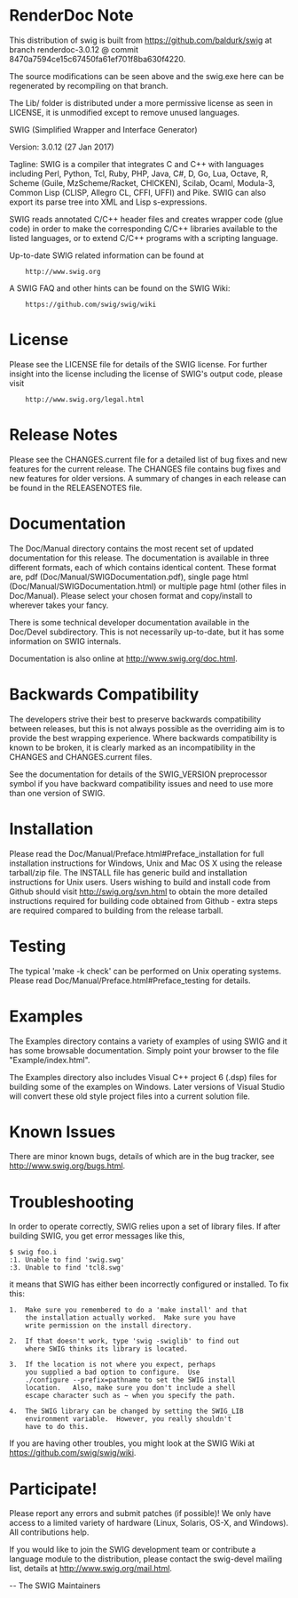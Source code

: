 RenderDoc Note
==============

This distribution of swig is built from
https://github.com/baldurk/swig at branch renderdoc-3.0.12 @ commit
8470a7594ce15c67450fa61ef701f8ba630f4220.

The source modifications can be seen above and the swig.exe here can
be regenerated by recompiling on that branch.

The Lib/ folder is distributed under a more permissive license as
seen in LICENSE, it is unmodified except to remove unused languages.



SWIG (Simplified Wrapper and Interface Generator)

Version: 3.0.12 (27 Jan 2017)

Tagline: SWIG is a compiler that integrates C and C++ with languages
         including Perl, Python, Tcl, Ruby, PHP, Java, C#, D, Go, Lua,
         Octave, R, Scheme (Guile, MzScheme/Racket, CHICKEN), Scilab,
         Ocaml, Modula-3, Common Lisp (CLISP, Allegro CL, CFFI, UFFI)
         and Pike. SWIG can also export its parse tree into XML and
         Lisp s-expressions.

SWIG reads annotated C/C++ header files and creates wrapper code (glue
code) in order to make the corresponding C/C++ libraries available to
the listed languages, or to extend C/C++ programs with a scripting
language.

Up-to-date SWIG related information can be found at

        http://www.swig.org

A SWIG FAQ and other hints can be found on the SWIG Wiki:

        https://github.com/swig/swig/wiki

License
=======
Please see the LICENSE file for details of the SWIG license. For
further insight into the license including the license of SWIG's
output code, please visit

        http://www.swig.org/legal.html

Release Notes
=============
Please see the CHANGES.current file for a detailed list of bug fixes and
new features for the current release. The CHANGES file contains bug fixes
and new features for older versions. A summary of changes in each release
can be found in the RELEASENOTES file.

Documentation
=============
The Doc/Manual directory contains the most recent set of updated
documentation for this release. The documentation is available in
three different formats, each of which contains identical content.
These format are, pdf (Doc/Manual/SWIGDocumentation.pdf), single
page html (Doc/Manual/SWIGDocumentation.html) or multiple page html
(other files in Doc/Manual). Please select your chosen format and
copy/install to wherever takes your fancy.

There is some technical developer documentation available in the
Doc/Devel subdirectory.  This is not necessarily up-to-date, but it
has some information on SWIG internals.

Documentation is also online at http://www.swig.org/doc.html.

Backwards Compatibility
=======================
The developers strive their best to preserve backwards compatibility
between releases, but this is not always possible as the overriding
aim is to provide the best wrapping experience. Where backwards
compatibility is known to be broken, it is clearly marked as an
incompatibility in the CHANGES and CHANGES.current files.

See the documentation for details of the SWIG_VERSION preprocessor
symbol if you have backward compatibility issues and need to use more
than one version of SWIG.

Installation
============
Please read the Doc/Manual/Preface.html#Preface_installation for
full installation instructions for Windows, Unix and Mac OS X
using the release tarball/zip file. The INSTALL file has generic
build and installation instructions for Unix users.
Users wishing to build and install code from Github should
visit http://swig.org/svn.html to obtain the more detailed
instructions required for building code obtained from Github - extra
steps are required compared to building from the release tarball.

Testing
=======
The typical 'make -k check' can be performed on Unix operating systems.
Please read Doc/Manual/Preface.html#Preface_testing for details.

Examples
========
The Examples directory contains a variety of examples of using SWIG
and it has some browsable documentation.  Simply point your browser to
the file "Example/index.html".

The Examples directory also includes Visual C++ project 6 (.dsp) files for
building some of the examples on Windows. Later versions of Visual Studio
will convert these old style project files into a current solution file.

Known Issues
============
There are minor known bugs, details of which are in the bug tracker, see
http://www.swig.org/bugs.html.

Troubleshooting
===============
In order to operate correctly, SWIG relies upon a set of library
files.  If after building SWIG, you get error messages like this,

    $ swig foo.i
    :1. Unable to find 'swig.swg'
    :3. Unable to find 'tcl8.swg'

it means that SWIG has either been incorrectly configured or
installed.  To fix this:

    1.  Make sure you remembered to do a 'make install' and that
        the installation actually worked.  Make sure you have
        write permission on the install directory.

    2.  If that doesn't work, type 'swig -swiglib' to find out
        where SWIG thinks its library is located.

    3.  If the location is not where you expect, perhaps
        you supplied a bad option to configure.  Use
        ./configure --prefix=pathname to set the SWIG install
        location.   Also, make sure you don't include a shell
        escape character such as ~ when you specify the path.

    4.  The SWIG library can be changed by setting the SWIG_LIB
        environment variable.  However, you really shouldn't
        have to do this.

If you are having other troubles, you might look at the SWIG Wiki at
https://github.com/swig/swig/wiki.

Participate!
============
Please report any errors and submit patches (if possible)!  We only
have access to a limited variety of hardware (Linux, Solaris, OS-X,
and Windows). All contributions help.

If you would like to join the SWIG development team or contribute a
language module to the distribution, please contact the swig-devel
mailing list, details at http://www.swig.org/mail.html.


 -- The SWIG Maintainers


